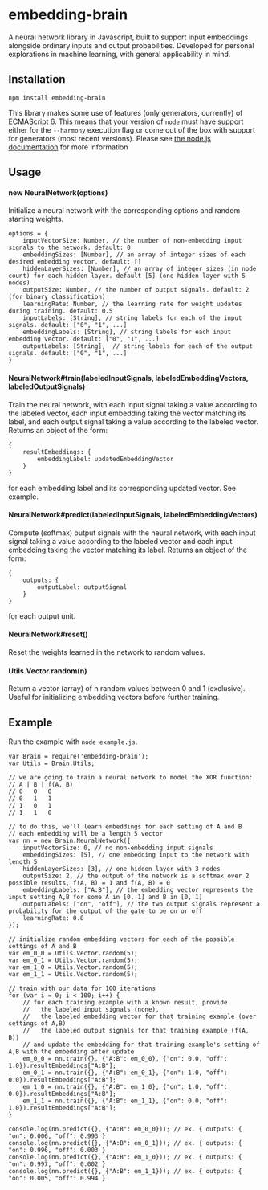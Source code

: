 # embedding-brain
A neural network library in Javascript, built to support input embeddings alongside ordinary inputs and output probabilities. Developed for personal explorations in machine learning, with general applicability in mind.

## Installation
	
	npm install embedding-brain

This library makes some use of features (only generators, currently) of ECMAScript 6. This means that your version of `node` must have support either for the `--harmony` execution flag or come out of the box with support for generators (most recent versions). Please see [the node.js documentation](https://nodejs.org/en/docs/es6/) for more information


## Usage

#### new NeuralNetwork(options)
Initialize a neural network with the corresponding options and random starting weights.

	options = {
		inputVectorSize: Number, // the number of non-embedding input signals to the network. default: 0
		embeddingSizes: [Number], // an array of integer sizes of each desired embedding vector. default: []
		hiddenLayerSizes: [Number], // an array of integer sizes (in node count) for each hidden layer. default [5] (one hidden layer with 5 nodes)
		outputSize: Number, // the number of output signals. default: 2 (for binary classification)
		learningRate: Number, // the learning rate for weight updates during training. default: 0.5
		inputLabels: [String], // string labels for each of the input signals. default: ["0", "1", ...]
		embeddingLabels: [String], // string labels for each input embedding vector. default: ["0", "1", ...]
		outputLabels: [String],  // string labels for each of the output signals. default: ["0", "1", ...]
	}

#### NeuralNetwork#train(labeledInputSignals, labeledEmbeddingVectors, labeledOutputSignals)
Train the neural network, with each input signal taking a value according to the labeled vector, each input embedding taking the vector matching its label, and each output signal taking a value according to the labeled vector. Returns an object of the form:

	{
		resultEmbeddings: {
			embeddingLabel: updatedEmbeddingVector
		}
	}

for each embedding label and its corresponding updated vector. See example.

#### NeuralNetwork#predict(labeledInputSignals, labeledEmbeddingVectors)
Compute (softmax) output signals with the neural network, with each input signal taking a value according to the labeled vector and each input embedding taking the vector matching its label. Returns an object of the form:

	{
		outputs: {
			outputLabel: outputSignal
		}
	}

for each output unit.

#### NeuralNetwork#reset()
Reset the weights learned in the network to random values.

#### Utils.Vector.random(n)
Return a vector (array) of n random values between 0 and 1 (exclusive). Useful for initializing embedding vectors before further training.

## Example
Run the example with `node example.js`.

	var Brain = require('embedding-brain');
	var Utils = Brain.Utils;

	// we are going to train a neural network to model the XOR function:
	// A | B | f(A, B)
	// 0   0   0
	// 0   1   1
    // 1   0   1
    // 1   1   0

    // to do this, we'll learn embeddings for each setting of A and B
    // each embedding will be a length 5 vector
	var nn = new Brain.NeuralNetwork({
		inputVectorSize: 0, // no non-embedding input signals
		embeddingSizes: [5], // one embedding input to the network with length 5
		hiddenLayerSizes: [3], // one hidden layer with 3 nodes
		outputSize: 2, // the output of the network is a softmax over 2 possible results, f(A, B) = 1 and f(A, B) = 0
		embeddingLabels: ["A:B"], // the embedding vector represents the input setting A,B for some A in [0, 1] and B in [0, 1]
		outputLabels: ["on", "off"], // the two output signals represent a probability for the output of the gate to be on or off
		learningRate: 0.8
	});

	// initialize random embedding vectors for each of the possible settings of A and B
	var em_0_0 = Utils.Vector.random(5);
	var em_0_1 = Utils.Vector.random(5);
	var em_1_0 = Utils.Vector.random(5);
	var em_1_1 = Utils.Vector.random(5);

	// train with our data for 100 iterations
	for (var i = 0; i < 100; i++) {
		// for each training example with a known result, provide 
		//   the labeled input signals (none),
		//   the labeled embedding vector for that training example (over settings of A,B)
		//   the labeled output signals for that training example (f(A, B))
		// and update the embedding for that training example's setting of A,B with the embedding after update
		em_0_0 = nn.train({}, {"A:B": em_0_0}, {"on": 0.0, "off": 1.0}).resultEmbeddings["A:B"];
		em_0_1 = nn.train({}, {"A:B": em_0_1}, {"on": 1.0, "off": 0.0}).resultEmbeddings["A:B"];
		em_1_0 = nn.train({}, {"A:B": em_1_0}, {"on": 1.0, "off": 0.0}).resultEmbeddings["A:B"];
		em_1_1 = nn.train({}, {"A:B": em_1_1}, {"on": 0.0, "off": 1.0}).resultEmbeddings["A:B"];
	}

	console.log(nn.predict({}, {"A:B": em_0_0})); // ex. { outputs: { "on": 0.006, "off": 0.993 }
	console.log(nn.predict({}, {"A:B": em_0_1})); // ex. { outputs: { "on": 0.996, "off": 0.003 }
	console.log(nn.predict({}, {"A:B": em_1_0})); // ex. { outputs: { "on": 0.997, "off": 0.002 }
	console.log(nn.predict({}, {"A:B": em_1_1})); // ex. { outputs: { "on": 0.005, "off": 0.994 }
